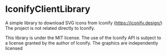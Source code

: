 # IconifyClientLibrary

A simple library to download SVG icons from Iconify (https://iconify.design/)
The project is not related directly to Iconify.

This library is under the MIT license.
The use of the Iconify API is subject to a license granted by the author of Iconify.
The graphics are independently licensed
